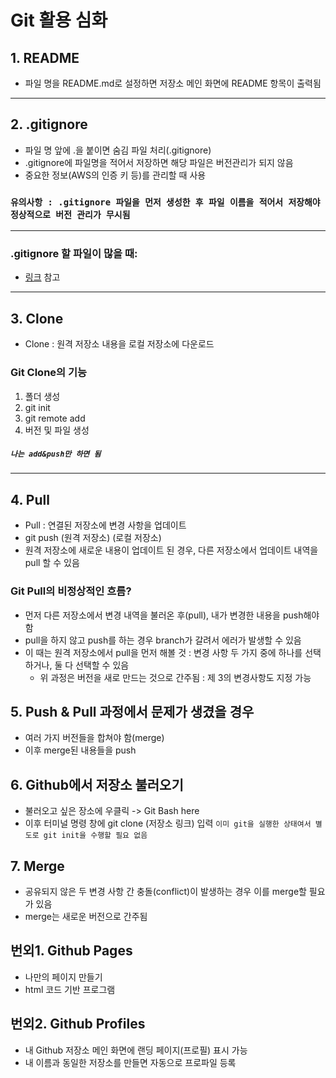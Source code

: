 # Git 활용 심화

## 1. README

- 파일 명을 README.md로 설정하면 저장소 메인 화면에 README 항목이 출력됨
---
## 2. .gitignore

- 파일 명 앞에 .을 붙이면 숨김 파일 처리(.gitignore)
- .gitignore에 파일명을 적어서 저장하면 해당 파일은 버전관리가 되지 않음
- 중요한 정보(AWS의 인증 키 등)를 관리할 때 사용

### `유의사항 : .gitignore 파일을 먼저 생성한 후 파일 이름을 적어서 저장해야 정상적으로 버전 관리가 무시됨`
---
### .gitignore 할 파일이 많을 때:
- [링크](https://www.toptal.com/developers/gitignore/) 참고
---
## 3. Clone

- Clone : 원격 저장소 내용을 로컬 저장소에 다운로드
### Git Clone의 기능
1. 폴더 생성
2. git init
3. git remote add
4. 버전 및 파일 생성

##### `나는 add&push만 하면 됨`

---
## 4. Pull

- Pull : 연결된 저장소에 변경 사항을 업데이트
- git push (원격 저장소) (로컬 저장소)
- 원격 저장소에 새로운 내용이 업데이트 된 경우, 다른 저장소에서 업데이트 내역을 pull 할 수 있음

### Git Pull의 비정상적인 흐름?

- 먼저 다른 저장소에서 변경 내역을 불러온 후(pull), 내가 변경한 내용을 push해야 함
- pull을 하지 않고 push를 하는 경우 branch가 갈려서 에러가 발생할 수 있음
- 이 때는 원격 저장소에서 pull을 먼저 해볼 것 : 변경 사항 두 가지 중에 하나를 선택하거나, 둘 다 선택할 수 있음
    - 위 과정은 버전을 새로 만드는 것으로 간주됨 : 제 3의 변경사항도 지정 가능

## 5. Push & Pull 과정에서 문제가 생겼을 경우

- 여러 가지 버전들을 합쳐야 함(merge)
- 이후 merge된 내용들을 push

## 6. Github에서 저장소 불러오기

- 불러오고 싶은 장소에 우클릭 -> Git Bash here
- 이후 터미널 명령 창에 git clone (저장소 링크) 입력
`이미 git을 실행한 상태여서 별도로 git init을 수행할 필요 없음`

## 7. Merge

- 공유되지 않은 두 변경 사항 간 충돌(conflict)이 발생하는 경우 이를 merge할 필요가 있음
- merge는 새로운 버전으로 간주됨

## 번외1. Github Pages

- 나만의 페이지 만들기
- html 코드 기반 프로그램

## 번외2. Github Profiles

- 내 Github 저장소 메인 화면에 랜딩 페이지(프로필) 표시 가능
- 내 이름과 동일한 저장소를 만들면 자동으로 프로파일 등록